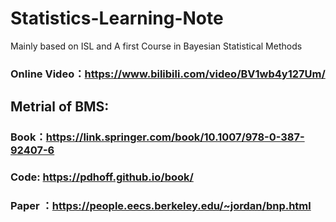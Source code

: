 # Statistics-Learning-Note
Mainly based on ISL and A first Course in Bayesian Statistical Methods

### Online Video：https://www.bilibili.com/video/BV1wb4y127Um/


## Metrial of BMS:
### Book：https://link.springer.com/book/10.1007/978-0-387-92407-6

### Code: https://pdhoff.github.io/book/

### Paper ：https://people.eecs.berkeley.edu/~jordan/bnp.html

